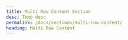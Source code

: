 ```yaml
---
title: Multi Row Content Section
desc: Temp desc
permalink: /docs/sections/multi-row-content/
heading: Multi Row Content
---
```


[//]: # (<figure>)

[//]: # (  <img src="./hero-banner.png" alt="Section composed of two columns with an image and rich text." eleventy:widths="500">)

[//]: # (  <figcaption>Page Section: Hero Banner</figcaption>)

[//]: # (</figure>)
